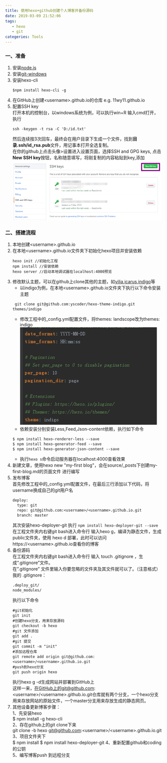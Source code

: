 ```yaml
---
title: 使用hexo+github创建个人博客并备份源码
date: 2019-03-09 21:52:06
tags: 
   - hexo
   - git
categeries: Tools   
---
```

### 一、准备
1. 安装[node.js](https://nodejs.org/en/)
2. 安装[git-windows](https://gitforwindows.org/)
3. 安装hexo-cli
   ```
   $npm install hexo-cli -g
   ```
4. 在GitHub上创建&lt;username&gt;.github.io的仓库
        e.g. 11wy11.github.io
5. 配置SSH key  
   打开本机的控制台，以windows系统为例，可以执行win+R 输入cmd打开，执行
   ```
   ssh -keygen -t rsa -C 'D:/id.txt'
   ```
   然后连续按3次回车，最终会在用户目录下生成一个文件，找到**目录\.ssh/id_rsa.pub**文件，用记事本打开全选复制。   
   在你的github上点击头像>设置进入设置页面，选择SSH and GPG keys, 点击**New SSH key**按钮，名称随意填写，将刚复制的内容粘贴到key,添加
   ![添加ssh key](create-blog-process/res2.png)
### 二、搭建流程
1. 本地创建&lt;username&gt;.github.io
2. 在本地&lt;username&gt;.github.io文件夹下初始化hexo项目并安装依赖
   ```
   hexo init //初始化工程
   npm install //安装依赖
   hexo server //启动本地调试器在localhost:4000预览
   ```
3. 修改默认主题，可以在github上clone其他的主题，如[yilia](https://github.com/litten/hexo-theme-yilia),[icarus](https://github.com/ppoffice/hexo-theme-icarus),[indigo](https://github.com/yscoder/hexo-theme-indigo)等
    * 以indigo为例，在本地&lt;username&gt;.github.io文件夹下执行以下命令安装主题
    ```
     git clone git@github.com:yscoder/hexo-theme-indigo.git themes/indigo  
    ```
    * 修改工程中的_config.yml配置文件，将themes: landscope改为themes: indigo
    ![修改配置](create-blog-process/res1.png)
    * 依赖安装分别安装Less,Feed,Json-content依赖，执行如下命令
    ```
    $ npm install hexo-renderer-less --save
    $ npm install hexo-generator-feed --save
    $ npm install hexo-generator-json-content --save
    ```
    * 执行` hexo s `命令启动服务器在localhost:4000查看效果
4. 新建文章，使用hexo new  "my-first blog"，会在source/_posts下创建my-first-blog.md的页面文件
   进行编写
5. 发布博客  
   首先修改工程中的_config.yml配置文件，在最后三行添加以下代码，将username换成自己的git用户名
    ```
    deploy:
      type: git
      repo: git@github.com:<username>/<username>.github.io.git
      branch: master
    ```
    其次安装hexo-deployer-git 执行 `npm install hexo-deployer-git --save`
    在工程文件夹内右键git bash进入命令行 输入hexo g，编译为静态文件，生成public文件夹，使用 hexo d 部署，此时可以访问https://&lt;username&gt;.github.io查看你的博客
6. 备份源码  
    在工程文件夹内右键git bash进入命令行 输入 touch .gitignore ，生成“.gitignore”文件。  
    在”.gitignore” 文件里输入你要忽略的文件夹及其文件就可以了。（注意格式）  
    我的 .gitignore：
     ```
     .deploy_git/
     node_modules/
     ```                  
     执行以下命令
     ```git
     #git初始化
     git init
     #创建hexo分支，用来存放源码
     git checkout -b hexo
     #git 文件添加
     git add .
     #git 提交
     git commit -m "init"
     #添加远程仓库
     git remote add origin git@github.com:<username>/<username>.github.io.git
     #push到hexo分支
     git push origin hexo
     ```                   
    执行hexo g -d生成网站并部署到GitHub上  
    这样一来，在GitHub上的git@github.com:&lt;username&gt;/&lt;username&gt;.github.io.git仓库就有两个分支，一个hexo分支用来存放网站的原始文件，一个master分支用来存放生成的静态网页。
7. 其他设备更新博客步骤：  
    1、先安装hexo   
    $ npm install -g hexo-cli  
    2、存在github上的git clone下来   
    git clone -b hexo git@github.com:&lt;username&gt;/&lt;username&gt;.github.io.git 
    3、项目文件夹下  
    $ npm install 
    $ npm install hexo-deployer-git
    4、重新配置github和coding的公钥  
    5、编写博客push 到远程分支
